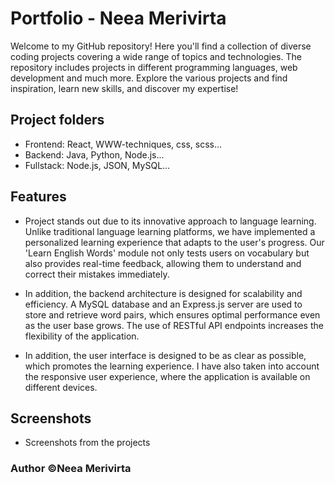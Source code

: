 # Portfolio - Neea Merivirta

Welcome to my GitHub repository! Here you'll find a collection of diverse coding projects covering a wide range of topics and technologies. The repository includes projects in different programming languages, web development and much more. Explore the various projects and find inspiration, learn new skills, and discover my expertise!

## Project folders

- Frontend: React, WWW-techniques, css, scss...
- Backend: Java, Python, Node.js...
- Fullstack: Node.js, JSON, MySQL...

## Features

- Project stands out due to its innovative approach to language learning. Unlike traditional language learning platforms, we have implemented a personalized learning experience that adapts to the user's progress. Our 'Learn English Words' module not only tests users on vocabulary but also provides real-time feedback, allowing them to understand and correct their mistakes immediately.

- In addition, the backend architecture is designed for scalability and efficiency. A MySQL database and an Express.js server are used to store and retrieve word pairs, which ensures optimal performance even as the user base grows. The use of RESTful API endpoints increases the flexibility of the application.

- In addition, the user interface is designed to be as clear as possible, which promotes the learning experience. I have also taken into account the responsive user experience, where the application is available on different devices.

## Screenshots

- Screenshots from the projects

### Author ©Neea Merivirta
